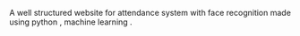 A well structured website for attendance system with face recognition made using python , machine learning . 
